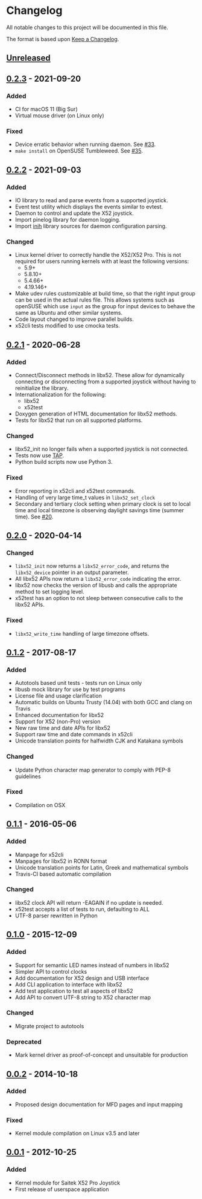 # Changelog

All notable changes to this project will be documented in this file.

The format is based upon [Keep a Changelog].

## [Unreleased]

## [0.2.3] - 2021-09-20
### Added
- CI for macOS 11 (Big Sur)
- Virtual mouse driver (on Linux only)

### Fixed
- Device erratic behavior when running daemon. See
  [#33](https://github.com/nirenjan/x52pro-linux/issues/33).
- `make install` on OpenSUSE Tumbleweed. See
  [#35](https://github.com/nirenjan/x52pro-linux/issues/35).

## [0.2.2] - 2021-09-03
### Added
- IO library to read and parse events from a supported joystick.
- Event test utility which displays the events similar to evtest.
- Daemon to control and update the X52 joystick.
- Import pinelog library for daemon logging.
- Import [inih](https://github.com/benhoyt/inih) library sources for daemon
  configuration parsing.

### Changed
- Linux kernel driver to correctly handle the X52/X52 Pro. This is not required
  for users running kernels with at least the following versions:
  - 5.9+
  - 5.8.10+
  - 5.4.66+
  - 4.19.146+
- Make udev rules customizable at build time, so that the right input group can
  be used in the actual rules file. This allows systems such as openSUSE which
  use `input` as the group for input devices to behave the same as Ubuntu and
  other similar systems.
- Code layout changed to improve parallel builds.
- x52cli tests modified to use cmocka tests.

## [0.2.1] - 2020-06-28
### Added
- Connect/Disconnect methods in libx52. These allow for dynamically connecting
  or disconnecting from a supported joystick without having to reinitialize the
  library.
- Internationalization for the following:
    * libx52
    * x52test
- Doxygen generation of HTML documentation for libx52 methods.
- Tests for libx52 that run on all supported platforms.

### Changed
- libx52_init no longer fails when a supported joystick is not connected.
- Tests now use [TAP].
- Python build scripts now use Python 3.

### Fixed
- Error reporting in x52cli and x52test commands.
- Handling of very large time_t values in `libx52_set_clock`
- Secondary and tertiary clock setting when primary clock is set to local time
  and local timezone is observing daylight savings time (summer time). See
  [#20](https://github.com/nirenjan/x52pro-linux/issues/20).

## [0.2.0] - 2020-04-14
### Changed
- `libx52_init` now returns a `libx52_error_code`, and returns the
  `libx52_device` pointer in an output parameter.
- All libx52 APIs now return a `libx52_error_code` indicating the error.
- libx52 now checks the version of libusb and calls the appropriate method
  to set logging level.
- x52test has an option to not sleep between consecutive calls to the libx52
  APIs.

### Fixed
- `libx52_write_time` handling of large timezone offsets.

## [0.1.2] - 2017-08-17
### Added
- Autotools based unit tests - tests run on Linux only
- libusb mock library for use by test programs
- License file and usage clarification
- Automatic builds on Ubuntu Trusty (14.04) with both GCC and clang on Travis
- Enhanced documentation for libx52
- Support for X52 (non-Pro) version
- New raw time and date APIs for libx52
- Support raw time and date commands in x52cli
- Unicode translation points for halfwidth CJK and Katakana symbols

### Changed
- Update Python character map generator to comply with PEP-8 guidelines

### Fixed
- Compilation on OSX

## [0.1.1] - 2016-05-06
### Added
- Manpage for x52cli
- Manpages for libx52 in RONN format
- Unicode translation points for Latin, Greek and mathematical symbols
- Travis-CI based automatic compilation

### Changed
- libx52 clock API will return -EAGAIN if no update is needed.
- x52test accepts a list of tests to run, defaulting to ALL
- UTF-8 parser rewritten in Python

## [0.1.0] - 2015-12-09
### Added
- Support for semantic LED names instead of numbers in libx52
- Simpler API to control clocks
- Add documentation for X52 design and USB interface
- Add CLI application to interface with libx52
- Add test application to test all aspects of libx52
- Add API to convert UTF-8 string to X52 character map

### Changed
- Migrate project to autotools

### Deprecated
- Mark kernel driver as proof-of-concept and unsuitable for production

## [0.0.2] - 2014-10-18
### Added
- Proposed design documentation for MFD pages and input mapping

### Fixed
- Kernel module compilation on Linux v3.5 and later

## [0.0.1] - 2012-10-25
### Added
- Kernel module for Saitek X52 Pro Joystick
- First release of userspace application


[Keep a Changelog]: http://keepachangelog.com/en/1.0.0/
[Semantic Versioning]: http://semver.org/spec/v2.0.0.html
[TAP]: https://testanything.org
[Unreleased]: https://github.com/nirenjan/x52pro-linux/compare/v0.2.3...HEAD
[0.2.3]: https://github.com/nirenjan/x52pro-linux/compare/v0.2.3...v0.2.2
[0.2.2]: https://github.com/nirenjan/x52pro-linux/compare/v0.2.2...v0.2.1
[0.2.1]: https://github.com/nirenjan/x52pro-linux/compare/v0.2.0...v0.2.1
[0.2.0]: https://github.com/nirenjan/x52pro-linux/compare/v0.1.2...v0.2.0
[0.1.2]: https://github.com/nirenjan/x52pro-linux/compare/v0.1.1...v0.1.2
[0.1.1]: https://github.com/nirenjan/x52pro-linux/compare/v0.1.0...v0.1.1
[0.1.0]: https://github.com/nirenjan/x52pro-linux/compare/v0.0.2...v0.1.0
[0.0.2]: https://github.com/nirenjan/x52pro-linux/compare/v0.0.1...v0.0.2
[0.0.1]: https://github.com/nirenjan/x52pro-linux/releases/tag/v0.0.1
